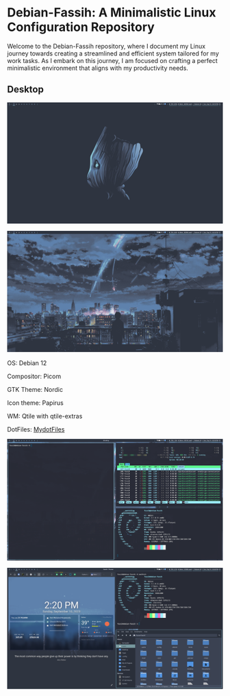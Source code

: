 # Debian-Fassih: A Minimalistic Linux Configuration Repository

Welcome to the Debian-Fassih repository, where I document my Linux journey towards creating a streamlined and efficient system tailored for my work tasks. As I embark on this journey, I am focused on crafting a perfect minimalistic environment that aligns with my productivity needs.

## Desktop

![Debian Fassih](Pics/Empty%20Desktop%201.png)

![Debian Fassih](Pics/Empty%20Desktop.png)

OS: Debian 12

Compositor: Picom

GTK Theme: Nordic

Icon theme: Papirus

WM: Qtile with qtile-extras

DotFiles: [MydotFiles](https://github.com/FassihFayyaz/dotfiles)

![Debian Fassih](Pics/Desktop%20Setup%20Debian.png)

![Debian Fassih](Pics/Firefox%20neofetch.png)